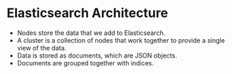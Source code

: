 # Elasticsearch Architecture

- Nodes store the data that we add to Elasticsearch.
- A cluster is a collection of nodes that work together to provide a single view of the data.
- Data is stored as documents, which are JSON objects.
- Documents are grouped together with indices.
